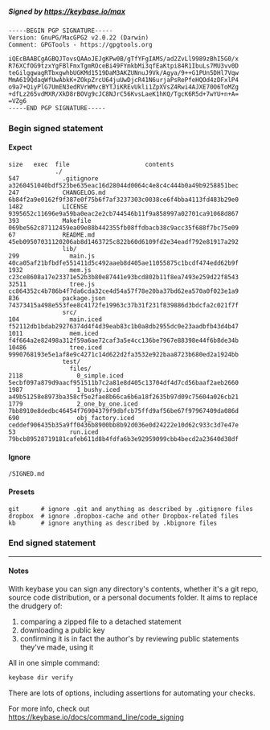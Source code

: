 ##### Signed by https://keybase.io/max
```
-----BEGIN PGP SIGNATURE-----
Version: GnuPG/MacGPG2 v2.0.22 (Darwin)
Comment: GPGTools - https://gpgtools.org

iQEcBAABCgAGBQJTovsQAAoJEJgKPw0B/gTfYFgIAMS/ad2ZvLl9989zBhI5G0/x
R76XCfOG9tzxYgFBlFmxTgmROceBi49FYmkbMi3qfEaKtpi84R1IbuLs7MU3vv0D
teGilggwagRTbxgwhbUGKMd1519DaM3AKZUNnuJ9Vk/Agya/9++G1PUn5DHl7Vqw
MmA619QdaqWfUwAbkK+ZOkpZrcU64juUwDjcR41N6urjaPsRePfeHQOd4zDFxlP4
o9a7+QiyPlG7UmEN3edRVrWMvcBYTJiKREvUkli1ZpXVsZ4Rwi4AJXE70O6ToMZg
+dfLz265vdMXR/XkD8rBOVg9cJC8NJrC56KvsLaeK1hKQ/TgcK6R5d+7wYU+n+A=
=VZg6
-----END PGP SIGNATURE-----

```

<!-- END SIGNATURES -->

### Begin signed statement 

#### Expect

```
size   exec  file                     contents                                                        
             ./                                                                                       
547            .gitignore             a3260451040bdf523be635eac16d28044d0064c4e8c4c444b0a49b9258851bec
247            CHANGELOG.md           6b84f2a9e0162f9f387e0f75b6f7af3237303c0038ce6f4bba4113fd483b29e0
1482           LICENSE                9395652c11696e9a59ba0eac2e2cb744546b11f9a858997a02701ca91068d867
393            Makefile               069be562c87112459ea09e88b442355fb08ffdbacb38c9acc35f688f7bc75e09
67             README.md              45eb09507031120206ab8d1463725c822b60d6109fd2e34eadf792e81917a292
               lib/                                                                                   
299              main.js              40ca05af21bfbdfe551411d5c492aaeb8d405ae11055875c1bcdf474edd62b9f
1932             mem.js               c23ce8608a17e23371e52b3b80e87441e93bcd802b11f8ea7493e259d22f8543
32511            tree.js              cc864352c4b786b4f7da6cda32ce4d54a57f78e20ba37bd62ea570a0f023e1a9
836            package.json           74373415a498e553fee8c4172fe19963c37b31f231f839886d3bdcfa2c021f7f
               src/                                                                                   
104              main.iced            f52112db1bdab29276374d4f4d39eab83c1b0a8db2955dc0e23aadbfb43d4b47
1011             mem.iced             f4f664a2e82498a312f59a6ae72caf3a5e4cc136be7967e88398e44f6b8de34b
10486            tree.iced            9990768193e5e1af8e9c4271c14d622d2fa3532e922baa8723b680ed2a1924bb
               test/                                                                                  
                 files/                                                                               
2118               0_simple.iced      5ecbf097a879d9aacf951511b7c2a81e8d405c13704df4d7cd56baaf2aeb2660
1987               1_bushy.iced       a49b51258e8973ba358cf5e2fae8b66ca6b6a18f2635b97d09c75604a026cb21
1779               2_one_by_one.iced  7bb8910e8dedbc46454f76904379f9dbfcb75ffd9af56be67f97967409da086d
690                obj_factory.iced   ceddef906435b35a9ff0436b8900bb8b92d036e0d24222e10d62c933c3d7e47e
53               run.iced             79bcb89528719181cafeb611d8b4fdfa6b3e92959099cbb4becd2a23640d38df
```

#### Ignore

```
/SIGNED.md
```

#### Presets

```
git      # ignore .git and anything as described by .gitignore files
dropbox  # ignore .dropbox-cache and other Dropbox-related files    
kb       # ignore anything as described by .kbignore files          
```

<!-- summarize version = 0.0.9 -->

### End signed statement

<hr>

#### Notes

With keybase you can sign any directory's contents, whether it's a git repo,
source code distribution, or a personal documents folder. It aims to replace the drudgery of:

  1. comparing a zipped file to a detached statement
  2. downloading a public key
  3. confirming it is in fact the author's by reviewing public statements they've made, using it

All in one simple command:

```bash
keybase dir verify
```

There are lots of options, including assertions for automating your checks.

For more info, check out https://keybase.io/docs/command_line/code_signing